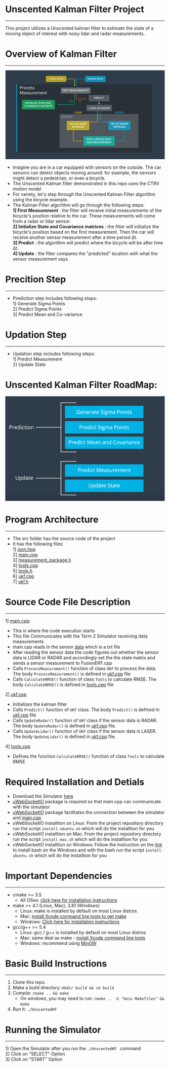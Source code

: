 # Unscented Kalman Filter Project
----
This project utilizes a Unscented kalman filter to estimate the state of a moving object of interest with noisy lidar and radar measurements.

# Overview of Kalman Filter
----

[image1]: ./data/kalman_filter_algo.PNG "Kalman Filter"

![Kalman Filter Overview][image1]

- Imagine you are in a car equipped with sensors on the outside. The car sensors can detect objects moving around: for example, the sensors might detect a pedestrian, or even a bicycle. 
- The Unscented Kalman filter demonstrated in this repo uses the CTRV motion model
- For variety, let's step through the Unscented Kalman Filter algorithm using the bicycle example.
- The Kalman Filter algorithm will go through the following steps:   
     **1] First Measurement** : the filter will receive initial measurements of the bicycle's position relative to the car. These measurements will come from a radar or lidar sensor.    
     **2] Initialize State and Covariance matrices** : the filter will initialize the bicycle's position based on the first measurement. Then the car will receive another sensor measurement after a time period Δt.   
     **3] Predict** : the algorithm will predict where the bicycle will be after time Δt.         
     **4] Update** : the filter compares the "predicted" location with what the sensor measurement says.
     
# Precition Step
----

- Prediction step includes following steps:  
   1] Generate Sigma Points  
   2] Predict Sigma Points  
   3] Predict Mean and Co-variance  
   
# Updation Step
----

- Updation step includes following steps:    
  1] Predict Measurement  
  2] Update State  
  
# Unscented Kalman Filter RoadMap:

[image2]: ./data/Ukf_roadmap.PNG "Kalman Filter"

![Ukf_roadmap][image2]
  

   


# Program Architecture
----

- The src folder has the source code of the project
- It has the following files:   
  1] [json.hpp](https://github.com/jayshah19949596/Unscented-Kalman-Filter/blob/master/src/json.hpp)      
  2] [main.cpp](https://github.com/jayshah19949596/Unscented-Kalman-Filter/blob/master/src/main.cpp)      
  3] [measurement_package.h](https://github.com/jayshah19949596/Unscented-Kalman-Filter/blob/master/src/measurement_package.h)         
  4] [tools.cpp](https://github.com/jayshah19949596/Unscented-Kalman-Filter/blob/master/src/tools.cpp)     
  5] [tools.h](https://github.com/jayshah19949596/Unscented-Kalman-Filter/blob/master/src/tools.h)      	 
  6] [ukf.cpp](https://github.com/jayshah19949596/Unscented-Kalman-Filter/blob/master/src/ukf.cpp)       	 
  7] [ukf.h](https://github.com/jayshah19949596/Unscented-Kalman-Filter/blob/master/src/ukf.h)       	 

# Source Code File Description
----
1] [main.cpp](https://github.com/jayshah19949596/Unscented-Kalman-Filter/blob/master/src/main.cpp):
   - This is where the code execution starts
   - This file Communicates with the Term 2 Simulator receiving data measurements
   - main.cpp reads in the sensor [data](https://github.com/jayshah19949596/Extended-Kalman-Filter/blob/master/data/obj_pose-laser-radar-synthetic-input.txt) which is a txt file  
   - After reading the sensor data the code figures out whether the sensor data is LIDAR or RADAR and accordingly set the the state matrix and sends a sensor measurement to FusionEKF.cpp
   - Calls `ProcessMeasurement()` function of class `UKF` to process the data. The body `ProcessMeasurement()` is defined in [ukf.cpp](https://github.com/jayshah19949596/Unscented-Kalman-Filter/blob/master/src/ukf.cpp) file 
   - Calls `CalculateRMSE()` function of class `Tools` to calculate RMSE. The body `CalculateRMSE()` is defined in [tools.cpp](https://github.com/jayshah19949596/Unscented-Kalman-Filter/blob/master/src/tools.cpp) file 
   
2] [ukf.cpp](https://github.com/jayshah19949596/Unscented-Kalman-Filter/blob/master/src/ukf.cpp)	
   - Initializes the kalman filter
   - Calls `Predict()` function of `UKF` class. The body `Predict()` is defined in [ukf.cpp](https://github.com/jayshah19949596/Unscented-Kalman-Filter/blob/master/src/ukf.cpp) file
   - Calls `UpdateRadar()` function of `UKF` class if the sensor data is RADAR. The body `UpdateRadar()` is defined in [ukf.cpp](https://github.com/jayshah19949596/Unscented-Kalman-Filter/blob/master/src/ukf.cpp) file. 
   - Calls `UpdateLidar()` function of `UKF` class if the sensor data is LASER. The body `UpdateLidar()` is defined in [ukf.cpp](https://github.com/jayshah19949596/Unscented-Kalman-Filter/blob/master/src/ukf.cpp) file.

4] [tools.cpp](https://github.com/jayshah19949596/Unscented-Kalman-Filter/blob/master/src/ukf.cpp)
   - Defines the function `CalculateRMSE()` function of class `Tools` to calculate RMSE 


# Required Installation and Detials

- Download the Simulator [here](https://github.com/udacity/self-driving-car-sim/releases)
- [uWebSocketIO](https://github.com/uNetworking/uWebSockets) package is required so that main.cpp can communicate with the simulator
- [uWebSocketIO](https://github.com/uNetworking/uWebSockets) package facilitates the connection between the simulator and [main.cpp](https://github.com/jayshah19949596/Extended-Kalman-Filter/blob/master/src/main.cpp)
- uWebSocketIO installtion on Linux: From the project repository directory run the script `install-ubuntu.sh` which will do the installtion for you
- uWebSocketIO installtion on Mac: From the project repository directory run the script `install-mac.sh` which will do the installtion for you
- uWebSocketIO installtion on Windows: Follow the instruction on the [link](https://www.howtogeek.com/249966/how-to-install-and-use-the-linux-bash-shell-on-windows-10) to install bash on the Windows and with the bash run the script `install-ubuntu.sh` which will do the installtion for you

# Important Dependencies
----
* cmake >= 3.5
  * All OSes: [click here for installation instructions](https://cmake.org/install/)
* make >= 4.1 (Linux, Mac), 3.81 (Windows)
  * Linux: make is installed by default on most Linux distros
  * Mac: [install Xcode command line tools to get make](https://developer.apple.com/xcode/features/)
  * Windows: [Click here for installation instructions](http://gnuwin32.sourceforge.net/packages/make.htm)
* gcc/g++ >= 5.4
  * Linux: gcc / g++ is installed by default on most Linux distros
  * Mac: same deal as make - [install Xcode command line tools](https://developer.apple.com/xcode/features/)
  * Windows: recommend using [MinGW](http://www.mingw.org/)
  
  
# Basic Build Instructions
----
1. Clone this repo.
2. Make a build directory: `mkdir build && cd build`
3. Compile: `cmake .. && make` 
   * On windows, you may need to run: `cmake .. -G "Unix Makefiles" && make`
4. Run it: `./UnscentedKF `


# Running the Simulator 
---

1] Open the Simulator after you run the `./UnscentedKF ` command   
2] Click on "SELECT" Option   
3] Click on "START" Option  
